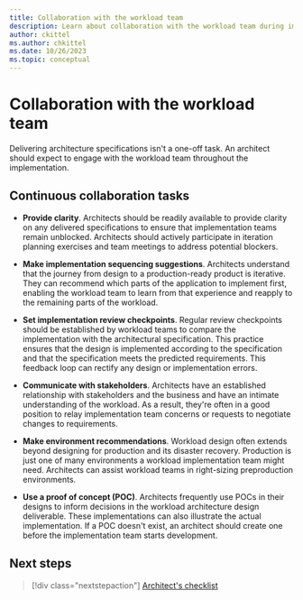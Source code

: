 ```yaml
---
title: Collaboration with the workload team
description: Learn about collaboration with the workload team during implementation.
author: ckittel
ms.author: chkittel
ms.date: 10/26/2023
ms.topic: conceptual
---
```


# Collaboration with the workload team

Delivering architecture specifications isn't a one-off task. An architect should expect to engage with the workload team throughout the implementation.

## Continuous collaboration tasks

- **Provide clarity**. Architects should be readily available to provide clarity on any delivered specifications to ensure that implementation teams remain unblocked. Architects should actively participate in iteration planning exercises and team meetings to address potential blockers.

- **Make implementation sequencing suggestions**. Architects understand that the journey from design to a production-ready product is iterative. They can recommend which parts of the application to implement first, enabling the workload team to learn from that experience and reapply to the remaining parts of the workload.

- **Set implementation review checkpoints**. Regular review checkpoints should be established by workload teams to compare the implementation with the architectural specification. This practice ensures that the design is implemented according to the specification and that the specification meets the predicted requirements. This feedback loop can rectify any design or implementation errors.

- **Communicate with stakeholders**. Architects have an established relationship with stakeholders and the business and have an intimate understanding of the workload. As a result, they're often in a good position to relay implementation team concerns or requests to negotiate changes to requirements.

- **Make environment recommendations**. Workload design often extends beyond designing for production and its disaster recovery. Production is just one of many environments a workload implementation team might need. Architects can assist workload teams in right-sizing preproduction environments.

- **Use a proof of concept (POC)**. Architects frequently use POCs in their designs to inform decisions in the workload architecture design deliverable. These implementations can also illustrate the actual implementation. If a POC doesn't exist, an architect should create one before the implementation team starts development.

## Next steps

> [!div class="nextstepaction"]
> [Architect's checklist](checklist.md)
